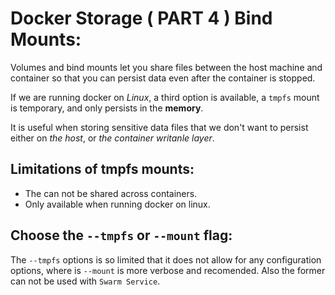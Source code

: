 # Docker Storage ( PART 4 ) Bind Mounts:

Volumes and bind mounts let you share files between the host machine and container so that
you can persist data even after the container is stopped.

If we are running docker on *Linux*, a third option is available, a `tmpfs` mount is temporary,
and only persists in the **memory**.

It is useful when storing sensitive data files that we don't want to persist either on *the host*, 
or *the container writanle layer*.

## Limitations of tmpfs mounts:
* The can not be shared across containers.
* Only available when running docker on linux.

## Choose the `--tmpfs` or `--mount` flag:
The `--tmpfs` options is so limited that it does not allow for any configuration options, where is
`--mount` is more verbose and recomended. Also the former can not be used with `Swarm Service`.
